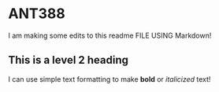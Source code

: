 # ANT388

I am making some edits to this readme FILE USING Markdown!

## This is a level 2 heading

I can use simple text formatting to make **bold** or *italicized* text!

